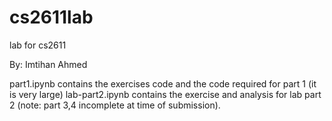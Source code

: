 # cs2611lab
lab for cs2611

By: Imtihan Ahmed

part1.ipynb contains the exercises code and the code required for part 1 (it is very large)
lab-part2.ipynb contains the exercise and analysis for lab part 2 (note: part 3,4 incomplete at time of submission).
